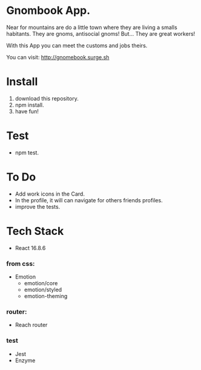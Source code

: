 # Gnombook App.

Near for mountains are do a little town where they are living a smalls habitants. They are gnoms, antisocial gnoms! But... They are great workers!

With this App you can meet the customs and jobs theirs.

You can visit: http://gnomebook.surge.sh

# Install

1. download this repository.
2. npm install.
3. have fun!

# Test

- npm test.

# To Do

- Add work icons in the Card.
- In the profile, it will can navigate for others friends profiles.
- improve the tests.

# Tech Stack

- React 16.8.6

### from css:

- Emotion
  - emotion/core
  - emotion/styled
  - emotion-theming

### router:

- Reach router

### test

- Jest
- Enzyme
